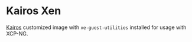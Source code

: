 # Kairos Xen

[Kairos](https://kairos.io/) customized image with `xe-guest-utilities` installed for usage with XCP-NG.
